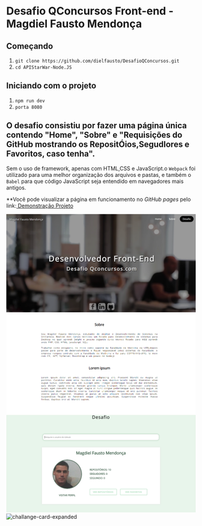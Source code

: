 # Desafio QConcursos Front-end - Magdiel Fausto Mendonça

## Começando
1. ``git clone https://github.com/dielfausto/DesafioQConcursos.git``
2. ``cd APIStarWar-Node.JS``

## Iniciando com o projeto
1. ``npm run dev`` <br>
2. ``porta 8080`` <br>

## O desafio consistiu por fazer uma página única contendo "Home", "Sobre" e "Requisições do GitHub mostrando os RepositÓios,SegudIores e Favoritos, caso tenha". 

Sem o uso de framework, apenas com HTML,CSS e JavaScript.o `Webpack` foi utilizado para  uma melhor organização dos arquivos e pastas, e também o `Babel` para que código JavaScript seja entendido em navegadores mais antigos.

**Você pode visualizar a página em funcionamento no _GitHub pages_ pelo link:<a href="https://www.youtube.com/watch?v=ql7u9IUmBHk&ab_channel=DielFausto" target="_blank">
Demonstração Projeto </a>

![homepage](https://github.com/dielfausto/DesafioQConcursos/blob/master/public/images/home.PNG)
![about](https://github.com/dielfausto/DesafioQConcursos/blob/master/public/images/about.PNG)
![challange-card-collapsed](https://github.com/dielfausto/DesafioQConcursos/blob/master/public/images/desafio.PNG)
![challange-card-expanded](https://github.com/dielfausto/DesafioQConcursos/blob/master/public/images/challange-card-expanded.PNG)
